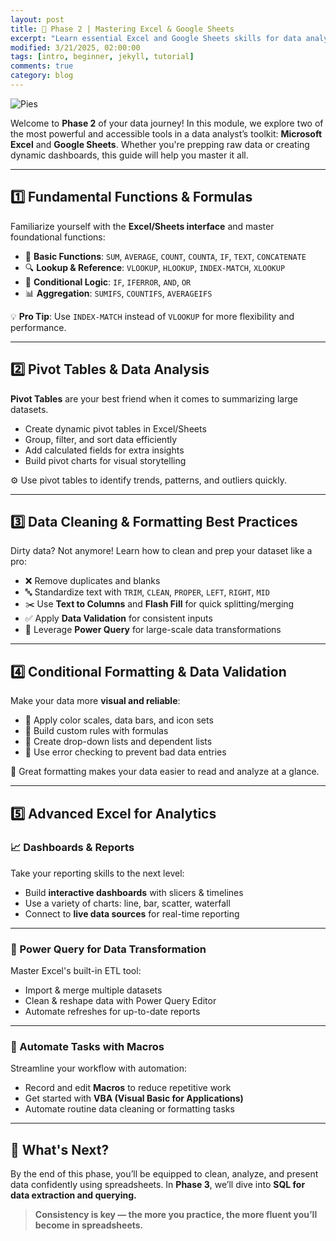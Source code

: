```yaml
---
layout: post
title: 🧮 Phase 2 | Mastering Excel & Google Sheets 
excerpt: "Learn essential Excel and Google Sheets skills for data analysis, including formulas, pivot tables, data cleaning, dashboards, and automation."
modified: 3/21/2025, 02:00:00
tags: [intro, beginner, jekyll, tutorial]
comments: true
category: blog
---
```


![Pies](https://morwarid1.github.io/images/Rockbuster/RDMS.png) 

Welcome to **Phase 2** of your data journey! In this module, we explore two of the most powerful and accessible tools in a data analyst’s toolkit: **Microsoft Excel** and **Google Sheets**. Whether you're prepping raw data or creating dynamic dashboards, this guide will help you master it all.

---

## 1️⃣ Fundamental Functions & Formulas

Familiarize yourself with the **Excel/Sheets interface** and master foundational functions:

- 🔢 **Basic Functions**: `SUM`, `AVERAGE`, `COUNT`, `COUNTA`, `IF`, `TEXT`, `CONCATENATE`
- 🔍 **Lookup & Reference**: `VLOOKUP`, `HLOOKUP`, `INDEX-MATCH`, `XLOOKUP`
- 🎯 **Conditional Logic**: `IF`, `IFERROR`, `AND`, `OR`
- 📊 **Aggregation**: `SUMIFS`, `COUNTIFS`, `AVERAGEIFS`

💡 **Pro Tip**: Use `INDEX-MATCH` instead of `VLOOKUP` for more flexibility and performance.

---

## 2️⃣ Pivot Tables & Data Analysis

**Pivot Tables** are your best friend when it comes to summarizing large datasets.

- Create dynamic pivot tables in Excel/Sheets  
- Group, filter, and sort data efficiently  
- Add calculated fields for extra insights  
- Build pivot charts for visual storytelling  

⚙️ Use pivot tables to identify trends, patterns, and outliers quickly.

---

## 3️⃣ Data Cleaning & Formatting Best Practices

Dirty data? Not anymore! Learn how to clean and prep your dataset like a pro:

- ❌ Remove duplicates and blanks  
- 🔤 Standardize text with `TRIM`, `CLEAN`, `PROPER`, `LEFT`, `RIGHT`, `MID`  
- ✂️ Use **Text to Columns** and **Flash Fill** for quick splitting/merging  
- ✅ Apply **Data Validation** for consistent inputs  
- 🧹 Leverage **Power Query** for large-scale data transformations  

---

## 4️⃣ Conditional Formatting & Data Validation

Make your data more **visual and reliable**:

- 🎨 Apply color scales, data bars, and icon sets  
- 🧠 Build custom rules with formulas  
- 🔽 Create drop-down lists and dependent lists  
- 🧯 Use error checking to prevent bad data entries  

🎯 Great formatting makes your data easier to read and analyze at a glance.

---

## 5️⃣ Advanced Excel for Analytics

### 📈 Dashboards & Reports

Take your reporting skills to the next level:

- Build **interactive dashboards** with slicers & timelines  
- Use a variety of charts: line, bar, scatter, waterfall  
- Connect to **live data sources** for real-time reporting  

---

### 🧰 Power Query for Data Transformation

Master Excel's built-in ETL tool:

- Import & merge multiple datasets  
- Clean & reshape data with Power Query Editor  
- Automate refreshes for up-to-date reports  

---

### 🤖 Automate Tasks with Macros

Streamline your workflow with automation:

- Record and edit **Macros** to reduce repetitive work  
- Get started with **VBA (Visual Basic for Applications)**  
- Automate routine data cleaning or formatting tasks  

---

## 🎯 What's Next?

By the end of this phase, you’ll be equipped to clean, analyze, and present data confidently using spreadsheets. In **Phase 3**, we’ll dive into **SQL for data extraction and querying.**

> **Consistency is key — the more you practice, the more fluent you’ll become in spreadsheets.**



